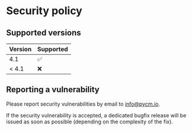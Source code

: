 # Security policy

## Supported versions

| Version       | Supported          |
| ------------- | ------------------ |
| 4.1           | :white_check_mark: |
| < 4.1         | :x:                |

## Reporting a vulnerability

Please report security vulnerabilities by email to [info@pycm.io](mailto:info@pycm.io "info@pycm.io").

If the security vulnerability is accepted, a dedicated bugfix release will be issued as soon as possible (depending on the complexity of the fix).